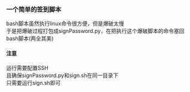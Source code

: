 ### 一个简单的签到脚本

bash脚本虽然执行linux命令很方便，但是爆破太慢<br>于是把爆破过程打包成signPassword.py，在把执行这个爆破脚本的命令塞回bash脚本(两全其美)<br>

#### 注意

运行需要配置SSH<br>且确保signPassword.py和sign.sh在同一目录下<br>只需要运行sign.sh即可<br>
